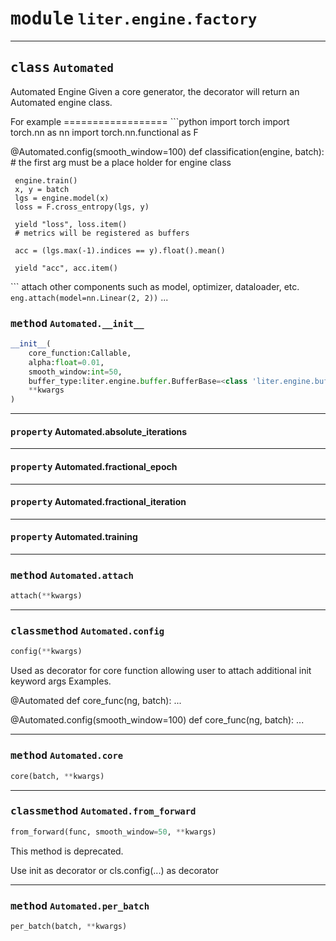 <!-- markdownlint-disable -->

# <kbd>module</kbd> `liter.engine.factory`






---

## <kbd>class</kbd> `Automated`
Automated Engine Given a core generator, the decorator will return an Automated engine class. 

For example ================== ```python
import torch
import torch.nn as nn
import torch.nn.functional as F

@Automated.config(smooth_window=100)
def classification(engine, batch):
     # the first arg must be a place holder for engine class

     engine.train()
     x, y = batch
     lgs = engine.model(x)
     loss = F.cross_entropy(lgs, y)

     yield "loss", loss.item()
     # metrics will be registered as buffers

     acc = (lgs.max(-1).indices == y).float().mean()

     yield "acc", acc.item()
``` attach other components such as model, optimizer, dataloader, etc. `eng.attach(model=nn.Linear(2, 2))` ... 

### <kbd>method</kbd> `Automated.__init__`

```python
__init__(
    core_function:Callable,
    alpha:float=0.01,
    smooth_window:int=50,
    buffer_type:liter.engine.buffer.BufferBase=<class 'liter.engine.buffer.ExponentialMovingAverage'>,
    **kwargs
)
```






---

#### <kbd>property</kbd> Automated.absolute_iterations





---

#### <kbd>property</kbd> Automated.fractional_epoch





---

#### <kbd>property</kbd> Automated.fractional_iteration





---

#### <kbd>property</kbd> Automated.training







---

### <kbd>method</kbd> `Automated.attach`

```python
attach(**kwargs)
```





---

### <kbd>classmethod</kbd> `Automated.config`

```python
config(**kwargs)
```

Used as decorator for core function allowing user to attach additional init keyword args Examples. 

@Automated def core_func(ng, batch):  ... 



@Automated.config(smooth_window=100) def core_func(ng, batch):  ... 

---

### <kbd>method</kbd> `Automated.core`

```python
core(batch, **kwargs)
```





---

### <kbd>classmethod</kbd> `Automated.from_forward`

```python
from_forward(func, smooth_window=50, **kwargs)
```

This method is deprecated. 

Use init as decorator or cls.config(...) as decorator 

---

### <kbd>method</kbd> `Automated.per_batch`

```python
per_batch(batch, **kwargs)
```







